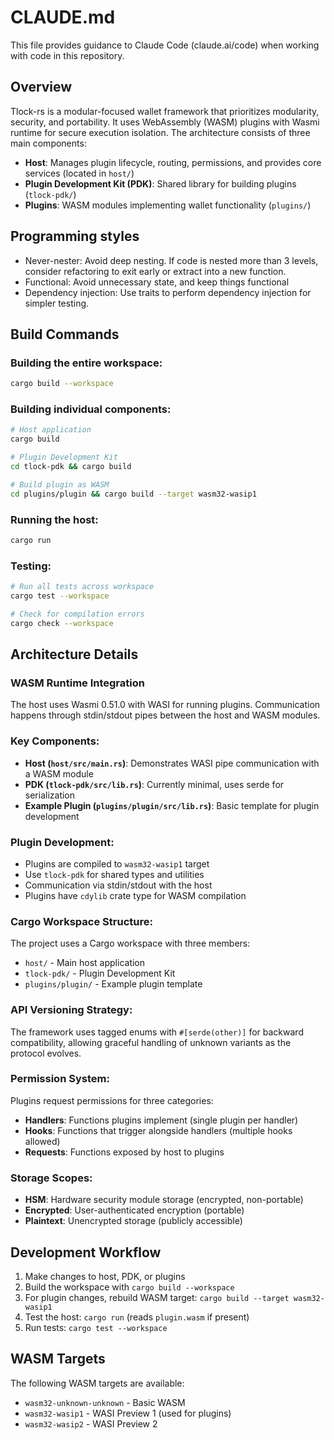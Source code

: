 # CLAUDE.md

This file provides guidance to Claude Code (claude.ai/code) when working with code in this repository.

## Overview

Tlock-rs is a modular-focused wallet framework that prioritizes modularity, security, and portability. It uses WebAssembly (WASM) plugins with Wasmi runtime for secure execution isolation. The architecture consists of three main components:

- **Host**: Manages plugin lifecycle, routing, permissions, and provides core services (located in `host/`)
- **Plugin Development Kit (PDK)**: Shared library for building plugins (`tlock-pdk/`)  
- **Plugins**: WASM modules implementing wallet functionality (`plugins/`)

## Programming styles

- Never-nester: Avoid deep nesting.  If code is nested more than 3 levels, consider refactoring to exit early or extract into a new function.
- Functional: Avoid unnecessary state, and keep things functional
- Dependency injection: Use traits to perform dependency injection for simpler testing.

## Build Commands

### Building the entire workspace:
```bash
cargo build --workspace
```

### Building individual components:
```bash
# Host application
cargo build

# Plugin Development Kit
cd tlock-pdk && cargo build

# Build plugin as WASM
cd plugins/plugin && cargo build --target wasm32-wasip1
```

### Running the host:
```bash
cargo run
```

### Testing:
```bash
# Run all tests across workspace
cargo test --workspace

# Check for compilation errors
cargo check --workspace
```

## Architecture Details

### WASM Runtime Integration
The host uses Wasmi 0.51.0 with WASI for running plugins. Communication happens through stdin/stdout pipes between the host and WASM modules.

### Key Components:
- **Host (`host/src/main.rs`)**: Demonstrates WASI pipe communication with a WASM module
- **PDK (`tlock-pdk/src/lib.rs`)**: Currently minimal, uses serde for serialization
- **Example Plugin (`plugins/plugin/src/lib.rs`)**: Basic template for plugin development

### Plugin Development:
- Plugins are compiled to `wasm32-wasip1` target
- Use `tlock-pdk` for shared types and utilities
- Communication via stdin/stdout with the host
- Plugins have `cdylib` crate type for WASM compilation

### Cargo Workspace Structure:
The project uses a Cargo workspace with three members:
- `host/` - Main host application
- `tlock-pdk/` - Plugin Development Kit
- `plugins/plugin/` - Example plugin template

### API Versioning Strategy:
The framework uses tagged enums with `#[serde(other)]` for backward compatibility, allowing graceful handling of unknown variants as the protocol evolves.

### Permission System:
Plugins request permissions for three categories:
- **Handlers**: Functions plugins implement (single plugin per handler)
- **Hooks**: Functions that trigger alongside handlers (multiple hooks allowed)
- **Requests**: Functions exposed by host to plugins

### Storage Scopes:
- **HSM**: Hardware security module storage (encrypted, non-portable)
- **Encrypted**: User-authenticated encryption (portable)  
- **Plaintext**: Unencrypted storage (publicly accessible)

## Development Workflow

1. Make changes to host, PDK, or plugins
2. Build the workspace with `cargo build --workspace`
3. For plugin changes, rebuild WASM target: `cargo build --target wasm32-wasip1`
4. Test the host: `cargo run` (reads `plugin.wasm` if present)
5. Run tests: `cargo test --workspace`

## WASM Targets

The following WASM targets are available:
- `wasm32-unknown-unknown` - Basic WASM
- `wasm32-wasip1` - WASI Preview 1 (used for plugins)
- `wasm32-wasip2` - WASI Preview 2